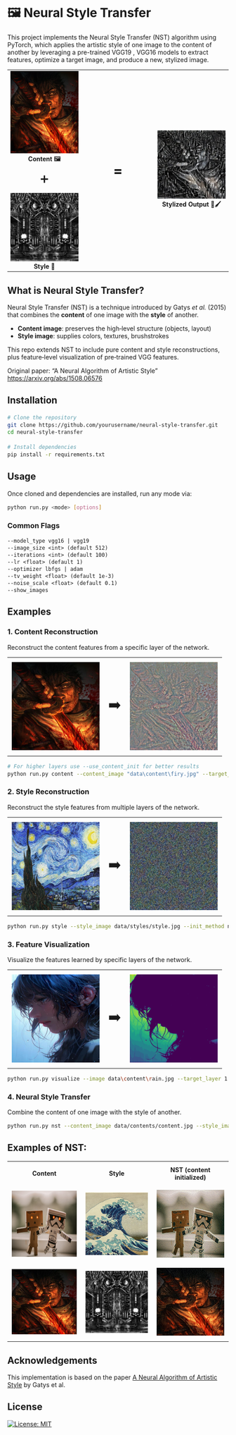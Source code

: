 <!-- # Paper Link : [link](https://arxiv.org/abs/1508.06576) -->



# 🖼️ Neural Style Transfer  

This project implements the Neural Style Transfer (NST) algorithm using PyTorch, which applies the artistic style of one image to the content of another by leveraging a pre-trained VGG19 , VGG16 models to extract features, optimize a target image, and produce a new, stylized image.

<table align="center" cellpadding="20">
  <tr>
    <td align="center" style="padding-right: 40px;">
      <img src="data/content/firy.jpg" alt="Content Image" width="200"/><br/>
      <strong>Content 🖼️</strong><br/><br/>
      <span style="font-size: 24px;">➕</span><br/><br/>
      <img src="data/style/giger_crop.jpg" alt="Style Image" width="200"/><br/>
      <strong>Style 🎨</strong>
    </td>
    <td align="center" style="font-size: 32px; padding: 0 40px;">
      <strong>=</strong>
    </td>
    <td align="center" style="padding-left: 40px;">
      <img src="data/generated/firy_giger.jpg" alt="Stylized Output" width="200"/><br/>
      <strong>Stylized Output 🧠🖌️</strong>
    </td>
  </tr>
</table>

## What is Neural Style Transfer?

Neural Style Transfer (NST) is a technique introduced by Gatys _et al._ (2015) that combines the **content** of one image with the **style** of another.  
- **Content image**: preserves the high‑level structure (objects, layout)  
- **Style image**: supplies colors, textures, brushstrokes  

This repo extends NST to include pure content and style reconstructions, plus feature‐level visualization of pre‑trained VGG features.

Original paper: “A Neural Algorithm of Artistic Style”  
https://arxiv.org/abs/1508.06576


## Installation

```bash
# Clone the repository
git clone https://github.com/yourusername/neural-style-transfer.git
cd neural-style-transfer

# Install dependencies
pip install -r requirements.txt
```

## Usage

Once cloned and dependencies are installed, run any mode via:

```bash
python run.py <mode> [options]
```

### Common Flags

```
--model_type vgg16 | vgg19
--image_size <int> (default 512)
--iterations <int> (default 100)
--lr <float> (default 1)
--optimizer lbfgs | adam
--tv_weight <float> (default 1e-3)
--noise_scale <float> (default 0.1)
--show_images
```

## Examples

### 1. Content Reconstruction

Reconstruct the content features from a specific layer of the network.

<table align="center" style="border-collapse: collapse; text-align: center;">
  <tr>
    <td style="padding: 10px;">
      <img src="data/content/firy_resized.jpg" width="200" style="border: none;" />
    </td>
    <td style="padding: 10px; vertical-align: middle; font-size: 32px;">➡️</td>
    <td style="padding: 10px;">
      <img src="data/generated/gifs/firy_content_layer10.gif" width="200" style="border: none;" />
    </td>
  </tr>
</table>




```bash
# For higher layers use --use_content_init for better results
python run.py content --content_image "data\content\firy.jpg" --target_layer 20 --use_content_init --iterations 200 --lr 1.0 --optimizer lbfgs --tv_weight 1e-3 --noise_scale 0.1
```

### 2. Style Reconstruction

Reconstruct the style features from multiple layers of the network.

<table align="center" style="border-collapse: collapse; text-align: center;">
  <tr>
    <td style="padding: 10px;">
      <img src="data/generated/stary_night_resized.jpg" width="200" style="border: none;"/>
    </td>
    <td style="padding: 10px; vertical-align: middle; font-size: 32px;">➡️</td>
    <td style="padding: 10px;">
      <img src="data/generated/gifs/start_night_style.gif" width="200" style="border: none;"/>
    </td>
  </tr>
</table>


```bash
python run.py style --style_image data/styles/style.jpg --init_method noise --style_weight 1e3 --iterations 100 --lr 1 --optimizer lbfgs --tv_weight 1e-3 --noise_scale 0.1 
```


### 3. Feature Visualization

Visualize the features learned by specific layers of the network.

<table align="center" style="border-collapse: collapse; text-align: center;">
  <tr>
    <td style="padding: 10px;">
      <img src="data/generated/rainy_resized.jpg" width="200" style="border: none;"/>
    </td>
    <td style="padding: 10px; vertical-align: middle; font-size: 32px;">➡️</td>
    <td style="padding: 10px;">
      <img src="data/generated/gifs/features.gif" width="200" style="border: none;"/>
    </td>
  </tr>
</table>


```bash
python run.py visualize --image data\content\rain.jpg --target_layer 1

```

### 4. Neural Style Transfer

Combine the content of one image with the style of another.

```bash
python run.py nst --content_image data/contents/content.jpg --style_image data/styles/style.jpg --content_layer 21 --content_weight 1 --style_weight 1e5 --init_method content_with_noise --iterations 500 --lr 1.0 --optimizer lbfgs --tv_weight 1e-2 
```
## Examples of NST:

<table align="center" style="border-collapse: collapse; text-align: center;">
  <tr>
    <th style="padding: 10px;">Content</th>
    <th style="padding: 10px;">Style</th>
    <th style="padding: 10px;">NST (content initialized)</th>
  </tr>

  <!-- Row 1 -->
  <tr>
    <td style="padding: 10px;">
      <img src="data/content/figures.jpg" width="200" height="150" style="border: none;"/>
    </td>
    <td style="padding: 10px;">
      <img src="data/style/wave_crop.jpg" width="200" style="border: none;"/>
    </td>
    <td style="padding: 10px;">
      <img src="data/generated/gifs/figures_wave.gif" width="200" style="border: none;"/>
    </td>
  </tr>

  <!-- Row 2 -->
  <tr>
    <td style="padding: 10px;">
      <img src="data/content/firy_resized.jpg" width="200" style="border: none;"/>
    </td>
    <td style="padding: 10px;">
      <img src="data/style/giger_crop.jpg" width="200" style="border: none;"/>
    </td>
    <td style="padding: 10px;">
      <img src="data/generated/meytal_man.gif" width="200" style="border: none;"/>
    </td>
  </tr>
</table>


## Acknowledgements

This implementation is based on the paper [A Neural Algorithm of Artistic Style](https://arxiv.org/abs/1508.06576) by Gatys et al.

## License

[![License: MIT](https://img.shields.io/badge/License-MIT-yellow.svg)](LICENSE)